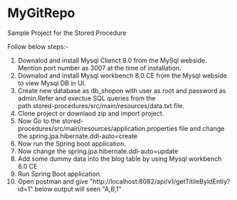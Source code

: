 # MyGitRepo
Sample Project for the Stored Procedure

Follow below steps:- 
1. Downalod and install Mysql Clienct 8.0 from the MySql webside. Mention port number as 3007 at the time of installation.
2. Downalod and install Mysql workbench 8.0 CE from the Mysql webside to view Mysql DB in UI.
3. Create new database as db_shopon with user as root and password as admin.Refer and exectue SQL queries from the  
    path stored-procedures/src/main/resources/data.txt file.
4. Clone project <stored-procedures> or downlaod <stored-procedures> zip and import project. 
5. Now Go to the stored-procedures/src/main/resources/application.properties file and change
   the spring.jpa.hibernate.ddl-auto=create
7. Now run the Spring boot application.
8. Now change the spring.jpa.hibernate.ddl-auto=update
9. Add some dummy data into the blog table by using Mysql workbench 8.0 CE
10. Run Spring Boot application.
11. Open postman and give "http://localhost:8082/api/v1/getTitileByIdEntiy?id=1"
    below output will seen
    "A,B,1"

    




